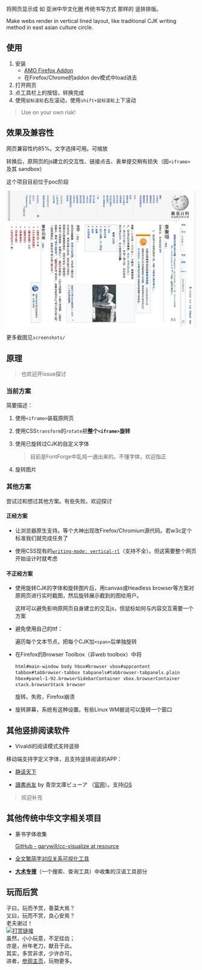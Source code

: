 将网页显示成 如 亚洲中华文化圈 传统书写方式 那样的 竖排排版。

Make webs render in vertical lined layout, like traditional CJK writing method in east asian culture circle.

## 使用

1. 安装
   - [AMO Firefox Addon](https://addons.mozilla.org/firefox/addon/vertical-ize-cjk-lines/)
   - 在Firefox/Chrome的addon dev模式中load进去
2. 打开网页
3. 点工具栏上的按钮，转换完成
4. 使用`鼠标滚轮`右左滚动，使用`shift+鼠标滚轮`上下滚动

> Use on your own risk!

## 效果及兼容性

网页兼容性约85%。文字选择可用。可缩放

转换后，原网页的js建立的交互性、链接点击、表单提交稍有损失（因`<iframe>` 及其 sandbox）

这个项目目前位于poc阶段

![](screenshots/李東垣-维基百科.webp)

更多截图见`screenshots/`

## 原理

> 也欢迎开issue探讨

### 当前方案

简要描述：

1. 使用`<iframe>`装载原网页

2. 使用CSS`transform`的`rotate`把**整个`<iframe>`旋转**

3. 使用已旋转过CJK的自定义字体
   
   > 目前是FontForge中乱炖一通出来的。不懂字体，欢迎指正

4. 旋转图片

### 其他方案

尝试过和想过其他方案。有些失败。欢迎探讨

#### 正经方案

- 让浏览器原生支持。等个大神出现改Firefox/Chromium源代码。若w3c定个标准我们就完成任务了

- 使用CSS现有的[`writing-mode: vertical-rl`](https://developer.mozilla.org/en-US/docs/Web/CSS/writing-mode)（支持不全）。但这需要整个网页开始设计时就考虑

#### 不正经方案

- 使用旋转CJK的字体和旋转图片后，用canvas或Headless browser等方案对原网页进行实时截图，然后旋转展示截到的图给用户。
  
  这样可以避免影响原网页自身建立的交互js，但鼠标如何与内容交互需要一个方案

- 避免使用自己的ttf：
  
  遍历每个文本节点，把每个CJK加`<span>`后单独旋转

- 在Firefox的Browser Toolbox（非web toolbox）中将
  
  ```
  html#main-window body hbox#browser vbox#appcontent tabbox#tabbrowser-tabbox tabpanels#tabbrowser-tabpanels.plain hbox#panel-1-92.browserSidebarContainer vbox.browserContainer stack.browserStack browser
  ```
  
  旋转。失败，Firefox崩溃

- 旋转屏幕，系统有这种设置。有些Linux WM据说可以旋转一个窗口

## 其他竖排阅读软件

- Vivaldi的阅读模式支持竖排

移动端支持字定义字体，且支持竖排阅读的APP：

- [静读天下](https://www.moondownload.com/chinese.html)

- [讀書尚友](https://play.google.com/store/apps/details?id=info.ebstudio.bookviewer.free) by 青空文庫ビューア （[官网](http://ebstudio.info)）。支持[iOS](https://apps.apple.com/jp/app/id1579254502)

> 欢迎补充

## 其他传统中华文字相关项目

- 篆书字体收集
  
  [GitHub - garywill/cc-visualize at resource](https://github.com/garywill/cc-visualize/tree/resource)

- [全文繁简字对应关系可视化工具](https://github.com/garywill/cc-visualize)

- [**大术专搜**](https://github.com/garywill/BigSearch/blob/master/src/README_zh.md)（一个搜索、查询工具）中收集的汉语工具部分

## 玩而后赏

子曰，玩而予赏，善莫大焉？<br>
又曰，玩而不赏，良心安焉？<br>
老夫谢过！<br>
<a target="_blank" href="https://github.com/garywill/receiving/blob/master/receiving_methods.md"><img src="https://gitlab.com/garywill/receiving/raw/master/receivingcode.png" alt="打赏链接" width="450"></a><br>
虽然，小小玩意，不足挂齿；<br>
亦是，卅年老刀，献丑于此。<br>
其实，多赏非求，少许亦可。<br>
进者，[参观主页](https://garywill.github.io)，玩物更多。
